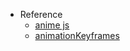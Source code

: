 - Reference
  - [anime js](https://github.com/juliangarnier/anime/)
  - [animationKeyframes](https://animejs.com/documentation/#animationKeyframes)
